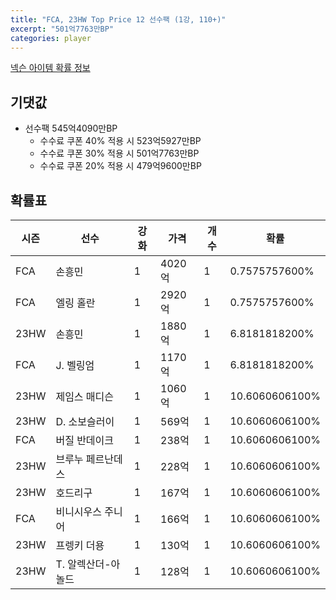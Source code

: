 ```yaml
---
title: "FCA, 23HW Top Price 12 선수팩 (1강, 110+)"
excerpt: "501억7763만BP"
categories: player
---
```

[넥슨 아이템 확률 정보](http://iteminfo.nexon.com/probability/fco?sn=7548)

## 기댓값
- 선수팩 545억4090만BP
  - 수수료 쿠폰 40% 적용 시 523억5927만BP
  - 수수료 쿠폰 30% 적용 시 501억7763만BP
  - 수수료 쿠폰 20% 적용 시 479억9600만BP


## 확률표

|시즌|선수|강화|가격|개수|확률|
|---|---|---|---|---|---|
|FCA|손흥민|1|4020억|1|0.7575757600%|
|FCA|엘링 홀란|1|2920억|1|0.7575757600%|
|23HW|손흥민|1|1880억|1|6.8181818200%|
|FCA|J. 벨링엄|1|1170억|1|6.8181818200%|
|23HW|제임스 매디슨|1|1060억|1|10.6060606100%|
|23HW|D. 소보슬러이|1|569억|1|10.6060606100%|
|FCA|버질 반데이크|1|238억|1|10.6060606100%|
|23HW|브루누 페르난데스|1|228억|1|10.6060606100%|
|23HW|호드리구|1|167억|1|10.6060606100%|
|FCA|비니시우스 주니어|1|166억|1|10.6060606100%|
|23HW|프렝키 더용|1|130억|1|10.6060606100%|
|23HW|T. 알렉산더-아놀드|1|128억|1|10.6060606100%|
